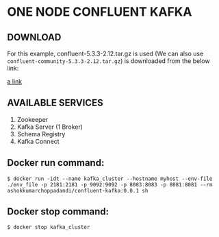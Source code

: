 # ONE NODE CONFLUENT KAFKA

## DOWNLOAD

For this example, confluent-5.3.3-2.12.tar.gz is used (We can also use `confluent-community-5.3.3-2.12.tar.gz`) is downloaded from the below link:

[a link](https://www.confluent.io/previous-versions)


## AVAILABLE SERVICES

1. Zookeeper
2. Kafka Server (1 Broker)
3. Schema Registry
4. Kafka Connect

Docker run command:
---
```
$ docker run -idt --name kafka_cluster --hostname myhost --env-file ./env_file -p 2181:2181 -p 9092:9092 -p 8083:8083 -p 8081:8081 --rm ashokkumarchoppadandi/confluent-kafka:0.0.1 sh
```

Docker stop command:
---

```
$ docker stop kafka_cluster
```
